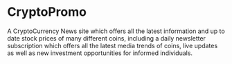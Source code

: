 # CryptoPromo
A CryptoCurrency News site which offers all the latest information and up to date stock prices of many different coins, including a daily newsletter subscription which offers all the latest media trends of coins, live updates as well as new investment opportunities for informed individuals.
